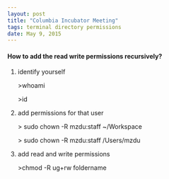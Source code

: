 ```yaml
---
layout: post
title: "Columbia Incubator Meeting"
tags: terminal directory permissions
date: May 9, 2015
---
```

#### How to add the read write permissions recursively?
1. identify yourself

	\>whoami
	
	\>id

2. add permissions for that user

	\> sudo chown -R mzdu:staff ~/Workspace

	\> sudo chown -R mzdu:staff /Users/mzdu

3. add read and write permissions

	\>chmod -R ug+rw foldername

#### 